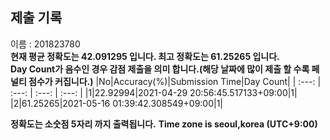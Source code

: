 


  
## 제출 기록  
이름 : 201823780  
**현재 평균 정확도는 42.091295 입니다. 최고 정확도는 61.25265 입니다.**  
**Day Count가 음수인 경우 감점 제출을 의미 합니다.(해당 날짜에 많이 제출 할 수록 페널티 점수가 커집니다.)**
|No|Accuracy(%)|Submission Time|Day Count|
| :---: | :---: | :---: | :---: |
|1|22.92994|2021-04-29 20:56:45.517133+09:00|1|
|2|61.25265|2021-05-16 01:39:42.308549+09:00|1|


**정확도는 소숫점 5자리 까지 출력됩니다.**
**Time zone is seoul,korea (UTC+9:00)**
